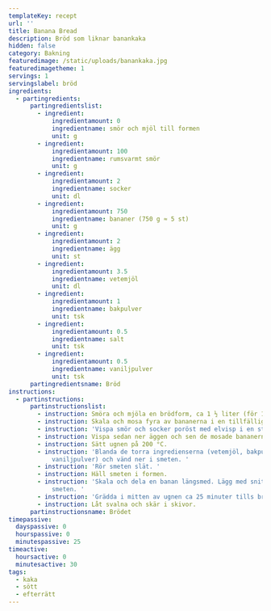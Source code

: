 ```yaml
---
templateKey: recept
url: ''
title: Banana Bread
description: Bröd som liknar banankaka
hidden: false
category: Bakning
featuredimage: /static/uploads/banankaka.jpg
featuredimagetheme: 1
servings: 1
servingslabel: bröd
ingredients:
  - partingredients:
      partingredientslist:
        - ingredient:
            ingredientamount: 0
            ingredientname: smör och mjöl till formen
            unit: g
        - ingredient:
            ingredientamount: 100
            ingredientname: rumsvarmt smör
            unit: g
        - ingredient:
            ingredientamount: 2
            ingredientname: socker
            unit: dl
        - ingredient:
            ingredientamount: 750
            ingredientname: bananer (750 g ≈ 5 st)
            unit: g
        - ingredient:
            ingredientamount: 2
            ingredientname: ägg
            unit: st
        - ingredient:
            ingredientamount: 3.5
            ingredientname: vetemjöl
            unit: dl
        - ingredient:
            ingredientamount: 1
            ingredientname: bakpulver
            unit: tsk
        - ingredient:
            ingredientamount: 0.5
            ingredientname: salt
            unit: tsk
        - ingredient:
            ingredientamount: 0.5
            ingredientname: vaniljpulver
            unit: tsk
      partingredientsname: Bröd
instructions:
  - partinstructions:
      partinstructionslist:
        - instruction: Smöra och mjöla en brödform, ca 1 ½ liter (för 10-12 skivor).
        - instruction: Skala och mosa fyra av bananerna i en tillfällig bunke/tallrik.
        - instruction: 'Vispa smör och socker poröst med elvisp i en stor bunke. '
        - instruction: Vispa sedan ner äggen och sen de mosade bananerna i bunken.
        - instruction: Sätt ugnen på 200 °C.
        - instruction: 'Blanda de torra ingredienserna (vetemjöl, bakpulver, salt och
            vaniljpulver) och vänd ner i smeten. '
        - instruction: 'Rör smeten slät. '
        - instruction: Häll smeten i formen.
        - instruction: 'Skala och dela en banan längsmed. Lägg med snittytan uppåt på
            smeten. '
        - instruction: 'Grädda i mitten av ugnen ca 25 minuter tills brödet är gyllene. '
        - instruction: Låt svalna och skär i skivor.
      partinstructionsname: Brödet
timepassive:
  dayspassive: 0
  hourspassive: 0
  minutespassive: 25
timeactive:
  hoursactive: 0
  minutesactive: 30
tags:
  - kaka
  - sött
  - efterrätt
---
```

